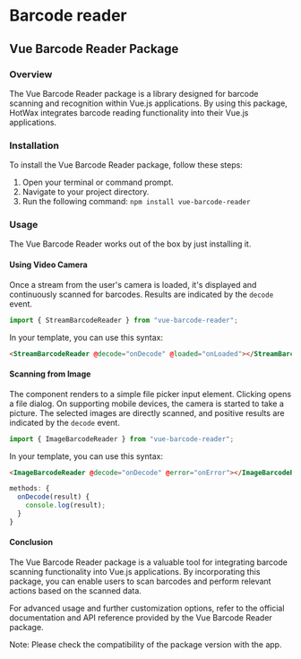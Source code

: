 # Barcode reader

## Vue Barcode Reader Package

### Overview

The Vue Barcode Reader package is a library designed for barcode scanning and recognition within Vue.js applications. By using this package, HotWax integrates barcode reading functionality into their Vue.js applications.

### Installation

To install the Vue Barcode Reader package, follow these steps:

1. Open your terminal or command prompt.
2. Navigate to your project directory.
3. Run the following command: `npm install vue-barcode-reader`

### Usage

The Vue Barcode Reader works out of the box by just installing it.

#### Using Video Camera

Once a stream from the user's camera is loaded, it's displayed and continuously scanned for barcodes. Results are indicated by the `decode` event.

```javascript
import { StreamBarcodeReader } from "vue-barcode-reader";
```

In your template, you can use this syntax:

```html
<StreamBarcodeReader @decode="onDecode" @loaded="onLoaded"></StreamBarcodeReader>
```

#### Scanning from Image

The component renders to a simple file picker input element. Clicking opens a file dialog. On supporting mobile devices, the camera is started to take a picture. The selected images are directly scanned, and positive results are indicated by the `decode` event.

```javascript
import { ImageBarcodeReader } from "vue-barcode-reader";
```

In your template, you can use this syntax:

```html
<ImageBarcodeReader @decode="onDecode" @error="onError"></ImageBarcodeReader>
```

```javascript
methods: {
  onDecode(result) {
    console.log(result);
  }
}
```

#### Conclusion

The Vue Barcode Reader package is a valuable tool for integrating barcode scanning functionality into Vue.js applications. By incorporating this package, you can enable users to scan barcodes and perform relevant actions based on the scanned data.

For advanced usage and further customization options, refer to the official documentation and API reference provided by the Vue Barcode Reader package.

Note: Please check the compatibility of the package version with the app. 
